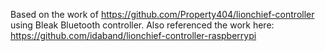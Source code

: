 Based on the work of https://github.com/Property404/lionchief-controller using Bleak Bluetooth controller. Also referenced the work here: https://github.com/idaband/lionchief-controller-raspberrypi
